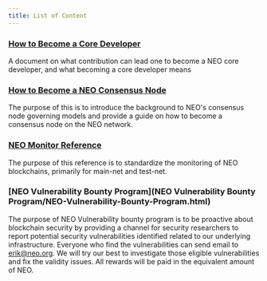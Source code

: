 ```yaml
---
title: List of Content
---
```


### [How to Become a Core Developer](Becoming_Core_Dev/How-to-Become-A-NEO-Core-Developer.md)

A document on what contribution can lead one to become a NEO core developer, and what becoming a core developer means

### [How to Become a NEO Consensus Node](How-To-Become-NEO-Consensus-Node.md)

The purpose of this is to introduce the background to NEO's consensus node governing models and provide a guide on how to become a consensus node on the NEO network. 

### [NEO Monitor Reference](NEOMonitorReference_v1.3.md)

The purpose of this reference is to standardize the monitoring of NEO blockchains, primarily for main-net and test-net. 

### [NEO Vulnerability Bounty Program](NEO Vulnerability Bounty Program/NEO-Vulnerability-Bounty-Program.html)

The purpose of NEO Vulnerability bounty program is to be proactive about blockchain security by providing a channel for security researchers to report potential security vulnerabilities identified related to our underlying infrastructure. Everyone who find the vulnerabilities can send email to erik@neo.org. We will try our best to investigate those eligible vulnerabilities and fix the validity issues. All rewards will be paid in the equivalent amount of NEO.